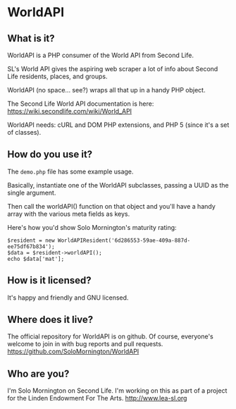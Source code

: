 WorldAPI
========

What is it?
-----------

WorldAPI is a PHP consumer of the World API from Second Life.

SL's World API gives the aspiring web scraper a lot of info about Second Life residents, places, and groups.

WorldAPI (no space... see?) wraps all that up in a handy PHP object.

The Second Life World API documentation is here: https://wiki.secondlife.com/wiki/World_API

WorldAPI needs: cURL and DOM PHP extensions, and PHP 5 (since it's a set of classes).

How do you use it?
------------------

The `demo.php` file has some example usage.

Basically, instantiate one of the WorldAPI subclasses, passing a UUID as the single argument.

Then call the worldAPI() function on that object and you'll have a handy array with the various meta fields as keys.

Here's how you'd show Solo Mornington's maturity rating:

    $resident = new WorldAPIResident('6d286553-59ae-409a-887d-ee75df67b834');
    $data = $resident->worldAPI();
    echo $data['mat'];

How is it licensed?
-------------------

It's happy and friendly and GNU licensed.

Where does it live?
-------------------

The official repository for WorldAPI is on github. Of course, everyone's welcome to join in with bug reports and pull requests. https://github.com/SoloMornington/WorldAPI

Who are you?
------------

I'm Solo Mornington on Second Life. I'm working on this as part of a project for the Linden Endowment For The Arts. http://www.lea-sl.org
